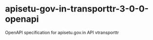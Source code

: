 # apisetu-gov-in-transporttr-3-0-0-openapi
OpenAPI specification for apisetu.gov.in API vtransporttr
